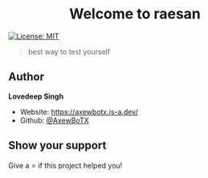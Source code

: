 <h1 align="center">Welcome to raesan</h1>
<p>
  <a href="https://github.com/AxewBoTX/raesan/blob/main/LICENSE" target="_blank">
    <img alt="License: MIT" src="https://img.shields.io/badge/License-MIT-yellow.svg" />
  </a>
</p>

> best way to test yourself

## Author

**Lovedeep Singh**

- Website: <a href="https://axewbotx.is-a.dev" target="_blank">https://axewbotx.is-a.dev/</a>
- Github: <a href="https://github.com/axewbotx" target="_blank">@AxewBoTX</a>

## Show your support

Give a ⭐ if this project helped you!
